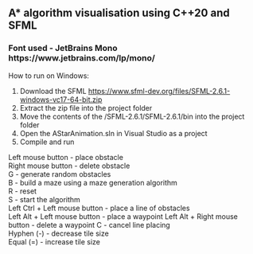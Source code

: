 <h2>A* algorithm visualisation using C++20 and SFML</h2>
<h3>Font used - JetBrains Mono https://www.jetbrains.com/lp/mono/</h3>

   How to run on Windows:
   1. Download the SFML https://www.sfml-dev.org/files/SFML-2.6.1-windows-vc17-64-bit.zip
   2. Extract the zip file into the project folder
   3. Move the contents of the /SFML-2.6.1/SFML-2.6.1/bin into the project folder
   4. Open the AStarAnimation.sln in  Visual Studio as a project
   5. Compile and run
   
Left mouse button - place obstacle<br>
Right mouse button - delete obstacle<br>
G - generate random obstacles<br>
B - build a maze using a maze generation algorithm<br>
R - reset<br>
S - start the algorithm<br>
Left Ctrl + Left mouse button - place a line of obstacles<br>
Left Alt + Left mouse button - place a waypoint
Left Alt + Right mouse button - delete a waypoint
C - cancel line placing<br>
Hyphen (-) - decrease tile size<br>
Equal (=) - increase tile size<br>
